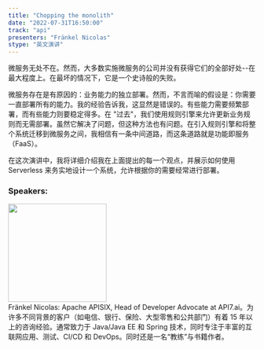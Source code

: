 ```yaml
---
title: "Chopping the monolith"
date: "2022-07-31T16:50:00"
track: "api"
presenters: "Fränkel Nicolas"
stype: "英文演讲"
---
```

微服务无处不在。然而，大多数实施微服务的公司并没有获得它们的全部好处--在最大程度上。在最坏的情况下，它是一个史诗般的失败。

微服务存在是有原因的：业务能力的独立部署。然而，不言而喻的假设是：你需要一直部署所有的能力。我的经验告诉我，这显然是错误的。有些能力需要频繁部署，而有些能力则要稳定得多。在 "过去"，我们使用规则引擎来允许更新业务规则而无需部署。虽然它解决了问题，但这种方法也有问题。在引入规则引擎和将整个系统迁移到微服务之间，我相信有一条中间道路，而这条道路就是功能即服务（FaaS）。

在这次演讲中，我将详细介绍我在上面提出的每一个观点，并展示如何使用 Serverless 来务实地设计一个系统，允许根据你的需要经常进行部署。
 ### Speakers: 
 <img src="images/speaker/1034.png" width="200" /><br>Fränkel Nicolas: Apache APISIX, Head of Developer Advocate at API7.ai。为许多不同背景的客户（如电信、银行、保险、大型零售和公共部门）有着 15 年以上的咨询经验。通常致力于 Java/Java EE 和 Spring 技术，同时专注于丰富的互联网应用、测试、CI/CD 和 DevOps。同时还是一名“教练”与书籍作者。
 